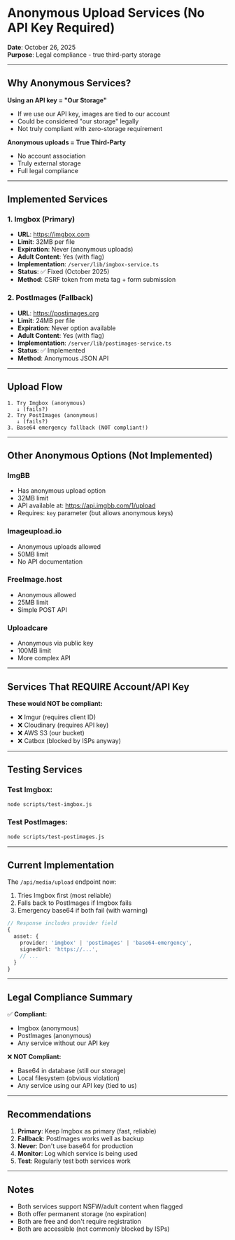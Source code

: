 # Anonymous Upload Services (No API Key Required)

**Date**: October 26, 2025  
**Purpose**: Legal compliance - true third-party storage

---

## Why Anonymous Services?

**Using an API key = "Our Storage"**
- If we use our API key, images are tied to our account
- Could be considered "our storage" legally
- Not truly compliant with zero-storage requirement

**Anonymous uploads = True Third-Party**
- No account association
- Truly external storage
- Full legal compliance

---

## Implemented Services

### 1. **Imgbox** (Primary)
- **URL**: https://imgbox.com
- **Limit**: 32MB per file
- **Expiration**: Never (anonymous uploads)
- **Adult Content**: Yes (with flag)
- **Implementation**: `/server/lib/imgbox-service.ts`
- **Status**: ✅ Fixed (October 2025)
- **Method**: CSRF token from meta tag + form submission

### 2. **PostImages** (Fallback)
- **URL**: https://postimages.org
- **Limit**: 24MB per file  
- **Expiration**: Never option available
- **Adult Content**: Yes (with flag)
- **Implementation**: `/server/lib/postimages-service.ts`
- **Status**: ✅ Implemented
- **Method**: Anonymous JSON API

---

## Upload Flow

```
1. Try Imgbox (anonymous)
   ↓ (fails?)
2. Try PostImages (anonymous)
   ↓ (fails?)
3. Base64 emergency fallback (NOT compliant!)
```

---

## Other Anonymous Options (Not Implemented)

### **ImgBB** 
- Has anonymous upload option
- 32MB limit
- API available at: https://api.imgbb.com/1/upload
- Requires: `key` parameter (but allows anonymous keys)

### **Imageupload.io**
- Anonymous uploads allowed
- 50MB limit
- No API documentation

### **FreeImage.host**
- Anonymous allowed
- 25MB limit
- Simple POST API

### **Uploadcare**
- Anonymous via public key
- 100MB limit
- More complex API

---

## Services That REQUIRE Account/API Key

**These would NOT be compliant:**
- ❌ Imgur (requires client ID)
- ❌ Cloudinary (requires API key)
- ❌ AWS S3 (our bucket)
- ❌ Catbox (blocked by ISPs anyway)

---

## Testing Services

### Test Imgbox:
```bash
node scripts/test-imgbox.js
```

### Test PostImages:
```bash
node scripts/test-postimages.js
```

---

## Current Implementation

The `/api/media/upload` endpoint now:
1. Tries Imgbox first (most reliable)
2. Falls back to PostImages if Imgbox fails
3. Emergency base64 if both fail (with warning)

```typescript
// Response includes provider field
{
  asset: {
    provider: 'imgbox' | 'postimages' | 'base64-emergency',
    signedUrl: 'https://...',
    // ...
  }
}
```

---

## Legal Compliance Summary

✅ **Compliant:**
- Imgbox (anonymous)
- PostImages (anonymous)
- Any service without our API key

❌ **NOT Compliant:**
- Base64 in database (still our storage)
- Local filesystem (obvious violation)
- Any service using our API key (tied to us)

---

## Recommendations

1. **Primary**: Keep Imgbox as primary (fast, reliable)
2. **Fallback**: PostImages works well as backup
3. **Never**: Don't use base64 for production
4. **Monitor**: Log which service is being used
5. **Test**: Regularly test both services work

---

## Notes

- Both services support NSFW/adult content when flagged
- Both offer permanent storage (no expiration)
- Both are free and don't require registration
- Both are accessible (not commonly blocked by ISPs)
